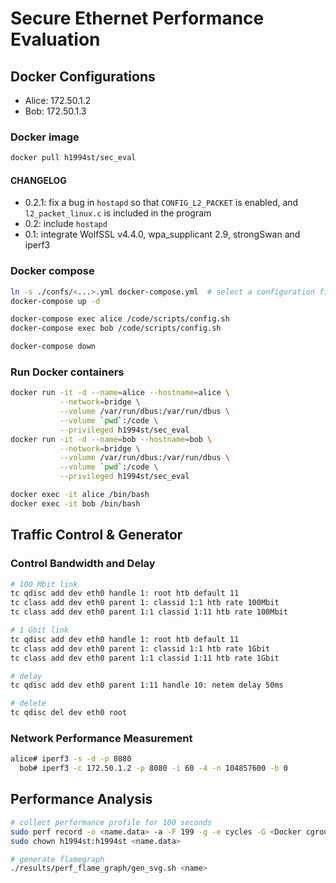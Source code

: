 # Secure Ethernet Performance Evaluation

## Docker Configurations

- Alice: 172.50.1.2
- Bob: 172.50.1.3

### Docker image

```bash
docker pull h1994st/sec_eval
```

#### CHANGELOG

- 0.2.1: fix a bug in `hostapd` so that `CONFIG_L2_PACKET` is enabled, and `l2_packet_linux.c` is included in the program
- 0.2: include `hostapd`
- 0.1: integrate WolfSSL v4.4.0, wpa_supplicant 2.9, strongSwan and iperf3

### Docker compose

```bash
ln -s ./confs/<...>.yml docker-compose.yml  # select a configuration file
docker-compose up -d

docker-compose exec alice /code/scripts/config.sh
docker-compose exec bob /code/scripts/config.sh

docker-compose down
```

### Run Docker containers

```bash
docker run -it -d --name=alice --hostname=alice \
           --network=bridge \
           --volume /var/run/dbus:/var/run/dbus \
           --volume `pwd`:/code \
           --privileged h1994st/sec_eval
docker run -it -d --name=bob --hostname=bob \
           --network=bridge \
           --volume /var/run/dbus:/var/run/dbus \
           --volume `pwd`:/code \
           --privileged h1994st/sec_eval

docker exec -it alice /bin/bash
docker exec -it bob /bin/bash
```

## Traffic Control & Generator

### Control Bandwidth and Delay

```bash
# 100 Mbit link
tc qdisc add dev eth0 handle 1: root htb default 11
tc class add dev eth0 parent 1: classid 1:1 htb rate 100Mbit
tc class add dev eth0 parent 1:1 classid 1:11 htb rate 100Mbit

# 1 Gbit link
tc qdisc add dev eth0 handle 1: root htb default 11
tc class add dev eth0 parent 1: classid 1:1 htb rate 1Gbit
tc class add dev eth0 parent 1:1 classid 1:11 htb rate 1Gbit

# delay
tc qdisc add dev eth0 parent 1:11 handle 10: netem delay 50ms

# delete
tc qdisc del dev eth0 root
```

### Network Performance Measurement

```bash
alice# iperf3 -s -d -p 8080
  bob# iperf3 -c 172.50.1.2 -p 8080 -i 60 -4 -n 104857600 -b 0
```

## Performance Analysis

```bash
# collect performance profile for 100 seconds
sudo perf record -o <name.data> -a -F 199 -g -e cycles -G <Docker cgroup> -- sleep 100
sudo chown h1994st:h1994st <name.data>

# generate flamegraph
./results/perf_flame_graph/gen_svg.sh <name>
```
